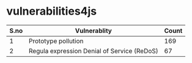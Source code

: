 # vulnerabilities4js


| S.no | Vulnerablity                                | Count |
| ---- | ------------------------------------------- | ----- |
| 1    | Prototype pollution                         | 169   |
| 2    | Regula expression Denial of Service (ReDoS) | 67    |